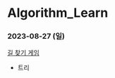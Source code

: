 # Algorithm_Learn
### 2023-08-27 (일)
[길 찾기 게임](https://school.programmers.co.kr/learn/courses/30/lessons/42892)
- 트리
